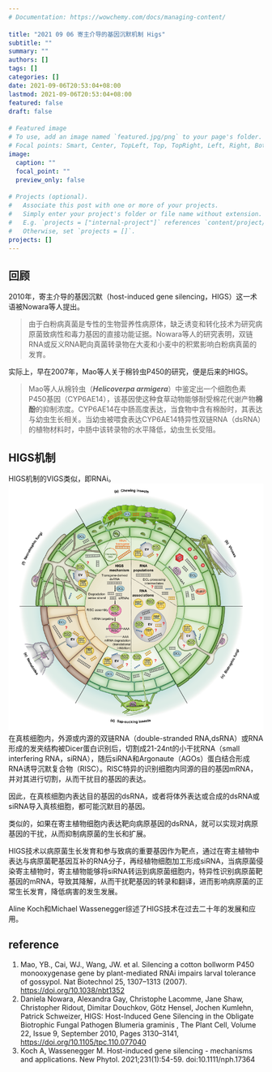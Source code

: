 ```yaml
---
# Documentation: https://wowchemy.com/docs/managing-content/

title: "2021 09 06 寄主介导的基因沉默机制 Higs"
subtitle: ""
summary: ""
authors: []
tags: []
categories: []
date: 2021-09-06T20:53:04+08:00
lastmod: 2021-09-06T20:53:04+08:00
featured: false
draft: false

# Featured image
# To use, add an image named `featured.jpg/png` to your page's folder.
# Focal points: Smart, Center, TopLeft, Top, TopRight, Left, Right, BottomLeft, Bottom, BottomRight.
image:
  caption: ""
  focal_point: ""
  preview_only: false

# Projects (optional).
#   Associate this post with one or more of your projects.
#   Simply enter your project's folder or file name without extension.
#   E.g. `projects = ["internal-project"]` references `content/project/deep-learning/index.md`.
#   Otherwise, set `projects = []`.
projects: []
---
```

## 回顾    
2010年，寄主介导的基因沉默（host-induced gene silencing，HIGS）这一术语被Nowara等人提出。

>由于白粉病真菌是专性的生物营养性病原体，缺乏诱变和转化技术为研究病原菌致病性和毒力基因的直接功能证据。Nowara等人的研究表明，双链RNA或反义RNA靶向真菌转录物在大麦和小麦中的积累影响白粉病真菌的发育。

实际上，早在2007年，Mao等人关于棉铃虫P450的研究，便是后来的HIGS。
>Mao等人从棉铃虫（***Helicoverpa armigera***）中鉴定出一个细胞色素P450基因（CYP6AE14），该基因使这种食草动物能够耐受棉花代谢产物**棉酚**的抑制浓度。CYP6AE14在中肠高度表达，当食物中含有棉酚时，其表达与幼虫生长相关。当幼虫被喂食表达CYP6AE14特异性双链RNA（dsRNA）的植物材料时，中肠中该转录物的水平降低，幼虫生长受阻。

## HIGS机制 
HIGS机制的VIGS类似，即RNAi。    
![](c020f08d-bc31-41c3-ae18-ea999cfc33b6.png)  在真核细胞内，外源或内源的双链RNA（double-stranded RNA,dsRNA）或RNA形成的发夹结构被Dicer蛋白识别后，切割成21-24nt的小干扰RNA（small interfering RNA，siRNA），随后siRNA和Argonaute（AGOs）蛋白结合形成RNA诱导沉默复合物（RISC）。RISC特异的识别细胞内同源的目的基因mRNA，并对其进行切割，从而干扰目的基因的表达。

 因此，在真核细胞内表达目的基因的dsRNA，或者将体外表达或合成的dsRNA或siRNA导入真核细胞，都可能沉默目的基因。
 
 类似的，如果在寄主植物细胞内表达靶向病原基因的dsRNA，就可以实现对病原基因的干扰，从而抑制病原菌的生长和扩展。
 
 HIGS技术以病原菌生长发育和参与致病的重要基因作为靶点，通过在寄主植物中表达与病原菌靶基因互补的RNA分子，再经植物细胞加工形成siRNA，当病原菌侵染寄主植物时，寄主植物能够将siRNA转运到病原菌细胞内，特异性识别病原菌靶基因的mRNA，导致其降解，从而干扰靶基因的转录和翻译，进而影响病原菌的正常生长发育，降低病害的发生发展。
 
 Aline Koch和Michael Wassenegger综述了HIGS技术在过去二十年的发展和应用。
 
 ## reference 
1. Mao, YB., Cai, WJ., Wang, JW. et al. Silencing a cotton bollworm P450 monooxygenase gene by plant-mediated RNAi impairs larval tolerance of gossypol. Nat Biotechnol 25, 1307–1313 (2007). https://doi.org/10.1038/nbt1352 
2. Daniela Nowara, Alexandra Gay, Christophe Lacomme, Jane Shaw, Christopher Ridout, Dimitar Douchkov, Götz Hensel, Jochen Kumlehn, Patrick Schweizer, HIGS: Host-Induced Gene Silencing in the Obligate Biotrophic Fungal Pathogen Blumeria graminis    , The Plant Cell, Volume 22, Issue 9, September 2010, Pages 3130–3141, https://doi.org/10.1105/tpc.110.077040 
3. Koch A, Wassenegger M. Host-induced gene silencing - mechanisms and applications. New Phytol. 2021;231(1):54-59. doi:10.1111/nph.17364